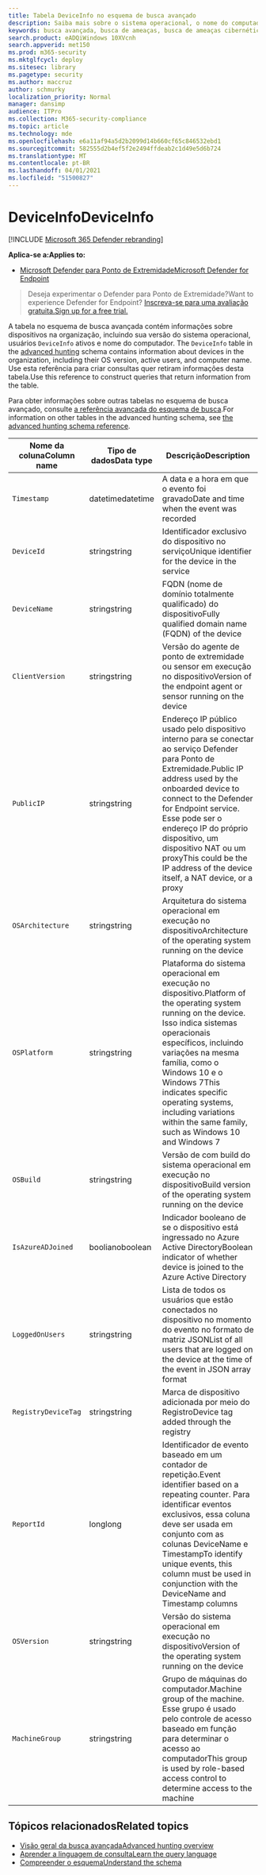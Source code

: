 ```yaml
---
title: Tabela DeviceInfo no esquema de busca avançado
description: Saiba mais sobre o sistema operacional, o nome do computador e outras informações de dispositivo na tabela DeviceInfo do esquema de busca avançado
keywords: busca avançada, busca de ameaças, busca de ameaças cibernéticas, pesquisa, consulta, telemetria, referência de esquema, kusto, tabela, coluna, tipo de dados, descrição, deviceinfo, dispositivo, sistema operacional, plataforma, usuários, DeviceInfo
search.product: eADQiWindows 10XVcnh
search.appverid: met150
ms.prod: m365-security
ms.mktglfcycl: deploy
ms.sitesec: library
ms.pagetype: security
ms.author: maccruz
author: schmurky
localization_priority: Normal
manager: dansimp
audience: ITPro
ms.collection: M365-security-compliance
ms.topic: article
ms.technology: mde
ms.openlocfilehash: e6a11af94a5d2b2099d14b660cf65c846532ebd1
ms.sourcegitcommit: 582555d2b4ef5f2e2494ffdeab2c1d49e5d6b724
ms.translationtype: MT
ms.contentlocale: pt-BR
ms.lasthandoff: 04/01/2021
ms.locfileid: "51500827"
---
```

# <a name="deviceinfo"></a><span data-ttu-id="9e578-104">DeviceInfo</span><span class="sxs-lookup"><span data-stu-id="9e578-104">DeviceInfo</span></span>

[!INCLUDE [Microsoft 365 Defender rebranding](../../includes/microsoft-defender.md)]

<span data-ttu-id="9e578-105">**Aplica-se a:**</span><span class="sxs-lookup"><span data-stu-id="9e578-105">**Applies to:**</span></span>
- [<span data-ttu-id="9e578-106">Microsoft Defender para Ponto de Extremidade</span><span class="sxs-lookup"><span data-stu-id="9e578-106">Microsoft Defender for Endpoint</span></span>](https://go.microsoft.com/fwlink/p/?linkid=2154037)


><span data-ttu-id="9e578-107">Deseja experimentar o Defender para Ponto de Extremidade?</span><span class="sxs-lookup"><span data-stu-id="9e578-107">Want to experience Defender for Endpoint?</span></span> [<span data-ttu-id="9e578-108">Inscreva-se para uma avaliação gratuita.</span><span class="sxs-lookup"><span data-stu-id="9e578-108">Sign up for a free trial.</span></span>](https://www.microsoft.com/microsoft-365/windows/microsoft-defender-atp?ocid=docs-wdatp-advancedhuntingref-abovefoldlink)

<span data-ttu-id="9e578-109">A tabela no esquema de busca avançada contém informações sobre dispositivos na organização, incluindo sua versão do sistema operacional, usuários `DeviceInfo` ativos e nome do computador. [](advanced-hunting-overview.md)</span><span class="sxs-lookup"><span data-stu-id="9e578-109">The `DeviceInfo` table in the [advanced hunting](advanced-hunting-overview.md) schema contains information about devices in the organization, including their OS version, active users, and computer name.</span></span> <span data-ttu-id="9e578-110">Use esta referência para criar consultas quer retiram informações desta tabela.</span><span class="sxs-lookup"><span data-stu-id="9e578-110">Use this reference to construct queries that return information from the table.</span></span>

<span data-ttu-id="9e578-111">Para obter informações sobre outras tabelas no esquema de busca avançado, consulte [a referência avançada do esquema de busca](advanced-hunting-schema-reference.md).</span><span class="sxs-lookup"><span data-stu-id="9e578-111">For information on other tables in the advanced hunting schema, see [the advanced hunting schema reference](advanced-hunting-schema-reference.md).</span></span>

| <span data-ttu-id="9e578-112">Nome da coluna</span><span class="sxs-lookup"><span data-stu-id="9e578-112">Column name</span></span> | <span data-ttu-id="9e578-113">Tipo de dados</span><span class="sxs-lookup"><span data-stu-id="9e578-113">Data type</span></span> | <span data-ttu-id="9e578-114">Descrição</span><span class="sxs-lookup"><span data-stu-id="9e578-114">Description</span></span> |
|-------------|-----------|-------------|
| `Timestamp` | <span data-ttu-id="9e578-115">datetime</span><span class="sxs-lookup"><span data-stu-id="9e578-115">datetime</span></span> | <span data-ttu-id="9e578-116">A data e a hora em que o evento foi gravado</span><span class="sxs-lookup"><span data-stu-id="9e578-116">Date and time when the event was recorded</span></span> |
| `DeviceId` | <span data-ttu-id="9e578-117">string</span><span class="sxs-lookup"><span data-stu-id="9e578-117">string</span></span> | <span data-ttu-id="9e578-118">Identificador exclusivo do dispositivo no serviço</span><span class="sxs-lookup"><span data-stu-id="9e578-118">Unique identifier for the device in the service</span></span> |
| `DeviceName` | <span data-ttu-id="9e578-119">string</span><span class="sxs-lookup"><span data-stu-id="9e578-119">string</span></span> | <span data-ttu-id="9e578-120">FQDN (nome de domínio totalmente qualificado) do dispositivo</span><span class="sxs-lookup"><span data-stu-id="9e578-120">Fully qualified domain name (FQDN) of the device</span></span> |
| `ClientVersion` | <span data-ttu-id="9e578-121">string</span><span class="sxs-lookup"><span data-stu-id="9e578-121">string</span></span> | <span data-ttu-id="9e578-122">Versão do agente de ponto de extremidade ou sensor em execução no dispositivo</span><span class="sxs-lookup"><span data-stu-id="9e578-122">Version of the endpoint agent or sensor running on the device</span></span> |
| `PublicIP` | <span data-ttu-id="9e578-123">string</span><span class="sxs-lookup"><span data-stu-id="9e578-123">string</span></span> | <span data-ttu-id="9e578-124">Endereço IP público usado pelo dispositivo interno para se conectar ao serviço Defender para Ponto de Extremidade.</span><span class="sxs-lookup"><span data-stu-id="9e578-124">Public IP address used by the onboarded device to connect to the Defender for Endpoint service.</span></span> <span data-ttu-id="9e578-125">Esse pode ser o endereço IP do próprio dispositivo, um dispositivo NAT ou um proxy</span><span class="sxs-lookup"><span data-stu-id="9e578-125">This could be the IP address of the device itself, a NAT device, or a proxy</span></span> |
| `OSArchitecture` | <span data-ttu-id="9e578-126">string</span><span class="sxs-lookup"><span data-stu-id="9e578-126">string</span></span> | <span data-ttu-id="9e578-127">Arquitetura do sistema operacional em execução no dispositivo</span><span class="sxs-lookup"><span data-stu-id="9e578-127">Architecture of the operating system running on the device</span></span> |
| `OSPlatform` | <span data-ttu-id="9e578-128">string</span><span class="sxs-lookup"><span data-stu-id="9e578-128">string</span></span> | <span data-ttu-id="9e578-129">Plataforma do sistema operacional em execução no dispositivo.</span><span class="sxs-lookup"><span data-stu-id="9e578-129">Platform of the operating system running on the device.</span></span> <span data-ttu-id="9e578-130">Isso indica sistemas operacionais específicos, incluindo variações na mesma família, como o Windows 10 e o Windows 7</span><span class="sxs-lookup"><span data-stu-id="9e578-130">This indicates specific operating systems, including variations within the same family, such as Windows 10 and Windows 7</span></span> |
| `OSBuild` | <span data-ttu-id="9e578-131">string</span><span class="sxs-lookup"><span data-stu-id="9e578-131">string</span></span> | <span data-ttu-id="9e578-132">Versão de com build do sistema operacional em execução no dispositivo</span><span class="sxs-lookup"><span data-stu-id="9e578-132">Build version of the operating system running on the device</span></span> |
| `IsAzureADJoined` | <span data-ttu-id="9e578-133">booliano</span><span class="sxs-lookup"><span data-stu-id="9e578-133">boolean</span></span> | <span data-ttu-id="9e578-134">Indicador booleano de se o dispositivo está ingressado no Azure Active Directory</span><span class="sxs-lookup"><span data-stu-id="9e578-134">Boolean indicator of whether device is joined to the Azure Active Directory</span></span> |
| `LoggedOnUsers` | <span data-ttu-id="9e578-135">string</span><span class="sxs-lookup"><span data-stu-id="9e578-135">string</span></span> | <span data-ttu-id="9e578-136">Lista de todos os usuários que estão conectados no dispositivo no momento do evento no formato de matriz JSON</span><span class="sxs-lookup"><span data-stu-id="9e578-136">List of all users that are logged on the device at the time of the event in JSON array format</span></span> |
| `RegistryDeviceTag` | <span data-ttu-id="9e578-137">string</span><span class="sxs-lookup"><span data-stu-id="9e578-137">string</span></span> | <span data-ttu-id="9e578-138">Marca de dispositivo adicionada por meio do Registro</span><span class="sxs-lookup"><span data-stu-id="9e578-138">Device tag added through the registry</span></span> |
| `ReportId` | <span data-ttu-id="9e578-139">long</span><span class="sxs-lookup"><span data-stu-id="9e578-139">long</span></span> | <span data-ttu-id="9e578-140">Identificador de evento baseado em um contador de repetição.</span><span class="sxs-lookup"><span data-stu-id="9e578-140">Event identifier based on a repeating counter.</span></span> <span data-ttu-id="9e578-141">Para identificar eventos exclusivos, essa coluna deve ser usada em conjunto com as colunas DeviceName e Timestamp</span><span class="sxs-lookup"><span data-stu-id="9e578-141">To identify unique events, this column must be used in conjunction with the DeviceName and Timestamp columns</span></span> |
| `OSVersion` | <span data-ttu-id="9e578-142">string</span><span class="sxs-lookup"><span data-stu-id="9e578-142">string</span></span> | <span data-ttu-id="9e578-143">Versão do sistema operacional em execução no dispositivo</span><span class="sxs-lookup"><span data-stu-id="9e578-143">Version of the operating system running on the device</span></span> |
| `MachineGroup` | <span data-ttu-id="9e578-144">string</span><span class="sxs-lookup"><span data-stu-id="9e578-144">string</span></span> | <span data-ttu-id="9e578-145">Grupo de máquinas do computador.</span><span class="sxs-lookup"><span data-stu-id="9e578-145">Machine group of the machine.</span></span> <span data-ttu-id="9e578-146">Esse grupo é usado pelo controle de acesso baseado em função para determinar o acesso ao computador</span><span class="sxs-lookup"><span data-stu-id="9e578-146">This group is used by role-based access control to determine access to the machine</span></span> |

## <a name="related-topics"></a><span data-ttu-id="9e578-147">Tópicos relacionados</span><span class="sxs-lookup"><span data-stu-id="9e578-147">Related topics</span></span>
- [<span data-ttu-id="9e578-148">Visão geral da busca avançada</span><span class="sxs-lookup"><span data-stu-id="9e578-148">Advanced hunting overview</span></span>](advanced-hunting-overview.md)
- [<span data-ttu-id="9e578-149">Aprender a linguagem de consulta</span><span class="sxs-lookup"><span data-stu-id="9e578-149">Learn the query language</span></span>](advanced-hunting-query-language.md)
- [<span data-ttu-id="9e578-150">Compreender o esquema</span><span class="sxs-lookup"><span data-stu-id="9e578-150">Understand the schema</span></span>](advanced-hunting-schema-reference.md)
